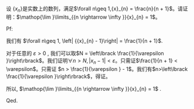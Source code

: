 设 $\{x_n\}$是实数上的数列，满足$\forall n\geq 1,{x}_{n} = \frac{n}{n + 1}$。请证明：$\mathop{\lim }\limits_{{n \rightarrow  \infty }}{x}_{n} = 1$。

Pf: 

我们有 $\forall n\geq 1, \left| {{x}_{n} - 1}\right|  = \frac{1}{n + 1}$.

对于任意的 $\varepsilon  > 0$ , 我们可以取$N  = \left\lbrack  \frac{1}{\varepsilon }\right\rbrack$。我们证明$\forall n>N,|x_n-1|<\varepsilon$。只需证$\frac{1}{n + 1} < \varepsilon$。只需证 $n > \frac{1}{\varepsilon } - 1$。我们有$n>\left\lbrack  \frac{1}{\varepsilon }\right\rbrack$，得证。

所以, $\mathop{\lim }\limits_{{n \rightarrow  \infty }}{x}_{n} = 1$ .

Qed.